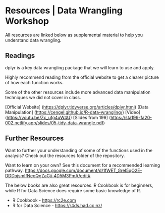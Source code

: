 # Resources | Data Wrangling Workshop

All resources are linked below as supplemental material to help you understand data wrangling.


## Readings

dplyr is a key data wrangling package that we will learn to use and apply. 

Highly recommend reading from the official website to get a clearer picture of how each function works.

Some of the other resources include more advanced data manipulation techniques we did not 
cover in class.

[Official Website] (https://dplyr.tidyverse.org/articles/dplyr.html) 
[Data Manipulation] (https://cengel.github.io/R-data-wrangling/)
[Video] (https://youtu.be/Zc_ufg4uW4U)
[Slides from 199] (https://sta199-fa20-002.netlify.app/slides/05-tidy-data-wrangle.pdf)

## Further Resources
Want to further your understanding of some of the functions used in the
analysis? Check out the resources folder of the repository. 

Want to learn on your own? See this document for a recommended learning pathway. 
https://docs.google.com/document/d/1fWET_GreI5qO2E-DDDojsmlfNeoQgZaCji-4D5M3PmA/edit#


The below books are also great resources. R Cookbook is for beginners, while
R for Data Science does require some basic knowledge of R.

- R Cookbook - https://rc2e.com
- R for Data Science - https://r4ds.had.co.nz/

